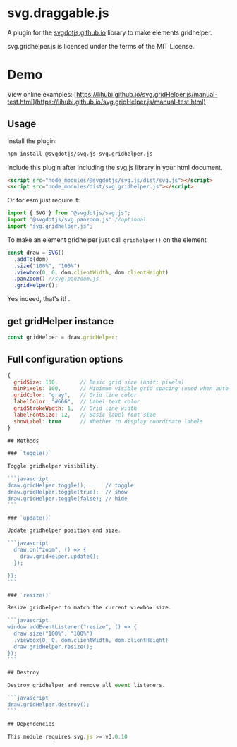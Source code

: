 # svg.draggable.js

A plugin for the [svgdotjs.github.io](https://svgdotjs.github.io/) library to make elements gridhelper.

svg.gridhelper.js is licensed under the terms of the MIT License.

# Demo
View online examples: [https://lihubi.github.io/svg.gridHelper.js/manual-test.html](https://lihubi.github.io/svg.gridHelper.js/manual-test.html)

## Usage
Install the plugin:

```sh
npm install @svgdotjs/svg.js svg.gridhelper.js
```

Include this plugin after including the svg.js library in your html document.

```html
<script src="node_modules/@svgdotjs/svg.js/dist/svg.js"></script>
<script src="node_modules/dist/svg.gridhelper.js"></script>
```

Or for esm just require it:

```js
import { SVG } from "@svgdotjs/svg.js";
import '@svgdotjs/svg.panzoom.js' //optional
import "svg.gridhelper.js";
```

To make an element gridhelper just call `gridhelper()` on the element

```javascript
const draw = SVG()
  .addTo(dom)
  .size("100%", "100%")
  .viewbox(0, 0, dom.clientWidth, dom.clientHeight)
  .panZoom() //svg.panzoom.js
  .gridHelper();
```

Yes indeed, that's it! .

## get gridHelper instance

```javascript
const gridHelper = draw.gridHelper;
```

## Full configuration options

````javascript
{
  gridSize: 100,       // Basic grid size (unit: pixels)
  minPixels: 100,      // Minimum visible grid spacing (used when auto-scaling)
  gridColor: "gray",   // Grid line color
  labelColor: "#666",  // Label text color
  gridStrokeWidth: 1,  // Grid line width
  labelFontSize: 12,   // Basic label font size
  showLabel: true      // Whether to display coordinate labels
}

## Methods

### `toggle()`

Toggle gridhelper visibility.

```javascript
draw.gridHelper.toggle();      // toggle
draw.gridHelper.toggle(true);  // show
draw.gridHelper.toggle(false); // hide
```

### `update()`

Update gridhelper position and size.

```javascript
  draw.on("zoom", () => {
    draw.gridHelper.update();
  });

});
```

### `resize()`

Resize gridhelper to match the current viewbox size.

```javascript
window.addEventListener("resize", () => {
  draw.size("100%", "100%")
  .viewbox(0, 0, dom.clientWidth, dom.clientHeight)
  draw.gridHelper.resize();
});
```

## Destroy

Destroy gridhelper and remove all event listeners.

```javascript
draw.gridHelper.destroy();
```

## Dependencies

This module requires svg.js >= v3.0.10
````

